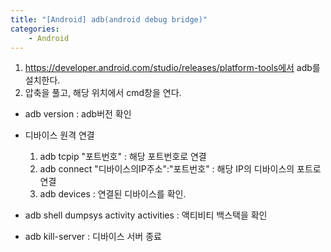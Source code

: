 ```yaml
---
title: "[Android] adb(android debug bridge)"
categories:
    - Android
---
```

1. https://developer.android.com/studio/releases/platform-tools에서 adb를 설치한다.
2. 압축을 풀고, 해당 위치에서 cmd창을 연다.

* adb version : adb버전 확인 

* 디바이스 원격 연결
    1. adb tcpip "포트번호" : 해당 포트번호로 연결
    2. adb connect "디바이스의IP주소":"포트번호" : 해당 IP의 디바이스의 포트로 연결
    3. adb devices : 연결된 디바이스를 확인.
    
* adb shell dumpsys activity activities : 액티비티 백스택을 확인

* adb kill-server : 디바이스 서버 종료